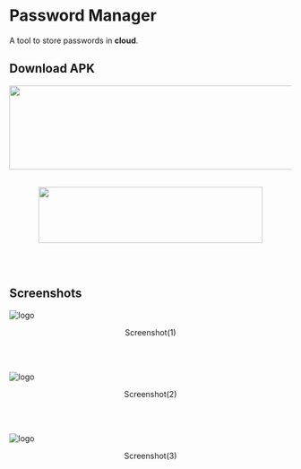 # Password Manager
A tool to store passwords in __cloud__.<br>
## Download APK
[<div align="center"><img align="center" width="600" height="150" src="https://github.com/hawk-lib/password-manager/releases/download/fikarnot-alpha-v1.0/description.png"></div>](#)
<br>
<div align="center"><a href="https://github.com/hawk-lib/password-manager/releases/download/app/FikarNot-alpha-v1.0.apk"><img align="center" width="400" height="100" src="https://github.com/hawk-lib/password-manager/releases/download/fikarnot-alpha-v1.0/download.png"></a></div>

<br><br>
## Screenshots

![logo](https://github.com/hawk-lib/password-manager/releases/download/fikarnot-alpha-v1.0/screenshot1.jpg)
<p align="center">Screenshot(1)</p><br><br>

![logo](https://github.com/hawk-lib/password-manager/releases/download/fikarnot-alpha-v1.0/screenshot2.jpg)
<p align="center">Screenshot(2)</p><br><br>

![logo](https://github.com/hawk-lib/password-manager/releases/download/fikarnot-alpha-v1.0/screenshot3.jpg)
<p align="center">Screenshot(3)</p><br>
